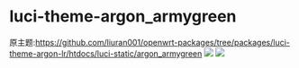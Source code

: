 # luci-theme-argon_armygreen
原主题:https://github.com/liuran001/openwrt-packages/tree/packages/luci-theme-argon-lr/htdocs/luci-static/argon_armygreen
![](/jpg/1.jpg)
![](/jpg/2.jpg)
